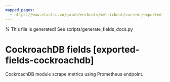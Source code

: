 ```yaml
---
mapped_pages:
  - https://www.elastic.co/guide/en/beats/metricbeat/current/exported-fields-cockroachdb.html
---
```


% This file is generated! See scripts/generate_fields_docs.py

# CockroachDB fields [exported-fields-cockroachdb]

CockroachDB module scrape metrics using Prometheus endpoint.

